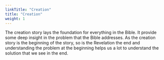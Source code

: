 ```yaml
---
linkTitle: "Creation"
title: "Creation"
weight: 1
---
```


The creation story lays the foundation for everything in the Bible. It provide some deep insight in the problem that the Bible addresses.
As the creation story is the beginning of the story, so is the Revelation the end and understanding the problem at the beginning helps us a lot to understand the solution that we see in the end.